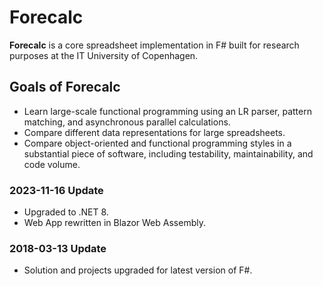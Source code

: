 ﻿# Forecalc

**Forecalc** is a core spreadsheet implementation in F# built for research purposes at the IT University of Copenhagen.

## Goals of **Forecalc**

* Learn large-scale functional programming using an LR parser, pattern matching, and asynchronous parallel calculations.
* Compare different data representations for large spreadsheets.
* Compare object-oriented and functional programming styles in a substantial piece of software, including testability, maintainability, and code volume.

### 2023-11-16 Update

* Upgraded to .NET 8.
* Web App rewritten in Blazor Web Assembly.

### 2018-03-13 Update

* Solution and projects upgraded for latest version of F#.
